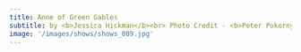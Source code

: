 ```yaml
---
title: Anne of Green Gables
subtitle: by <b>Jessica Hickman</b><br> Photo Credit - <b>Peter Pokorny</b></br>
image: '/images/shows/shows_089.jpg'
---
```

